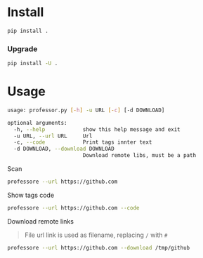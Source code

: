 # Install

```bash
pip install .
```

### Upgrade

```bash
pip install -U .
```

# Usage

```bash
usage: professor.py [-h] -u URL [-c] [-d DOWNLOAD]

optional arguments:
  -h, --help            show this help message and exit
  -u URL, --url URL     Url
  -c, --code            Print tags innter text
  -d DOWNLOAD, --download DOWNLOAD
                        Download remote libs, must be a path
```

Scan

```bash
professore --url https://github.com
```

Show tags code

```bash
professore --url https://github.com --code
```

Download remote links

> File url link is used as filename, replacing `/` with `#`

```bash
professore --url https://github.com --download /tmp/github
```
